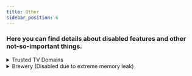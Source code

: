 ```yaml
---
title: Other
sidebar_position: 6
---
```


### Here you can find details about disabled features and other not-so-important things.

<details>
<summary>Trusted TV Domains</summary>

- imgur.com
- tenor.com
- giphy.com

</details>

<details>
<summary>Brewery (Disabled due to extreme memory leak)</summary>

# Alcohol

This page contains information about the alcohol plugin, Brewery, that the server uses.

This plugin allows for you to create alcoholic drinks based on custom recipes. This page will list how to make a brewing set up and how to make all of the different brews.

### Drinks:

- Wheatbeer
- Beer
- Darkbeer
- Mead
- Ethanol
- Apple Mead
- Rum
- Vodka
- Red Wine
- White Wine
- Absinthe

### Brewing Setup:

You will need 3 things to brew drinks: a cauldron to ferment, a brewing stand to distill, and a barrel to age.

The cauldron needs to be placed over a fire and filled with water like so:<br/>![2023-04-01_12 07 20](https://user-images.githubusercontent.com/105452264/229305066-85fa29d4-e3e5-4dba-a878-1050922de5ec.png)

The brewing stand doesn't need fuel, but it does need a single piece of glowstone in the top:![2023-04-01_12 15 59](https://user-images.githubusercontent.com/105452264/229305258-19f261a0-8208-40ba-889c-380423a78ebf.png)

The barrel is made out of 8 wooden stairs, the wood that you need can change based on the drink you are making. You then place a sign on the bottom right of the front side with the word "Barrel" written on it:![2023-04-01_12 28 07](https://user-images.githubusercontent.com/105452264/229305806-58b94653-14be-497b-88db-e98a7bfd18a2.png)

### Fermenting:

Fermenting is the first step in creating a drink. You can ferment things using the cauldron that you put over a fire. First, make sure that there is water in the cauldron and that there is a fire directly under it. Second, put all of your ingredients in the pot by right clicking it with the ingredients in your hand. Different drinks will have different ingredients, but for this example we will be using rum. Rum takes 14 sugarcane, which you would hold in your hand and right click the pot with. After your ingredients are in the pot, you have to wait however long the recipe calls for. For our example, rum takes 5 minutes to cook. To check how long a cauldron has been boiling, you can right click it with a clock. Finally, once your cauldron has been brewing for the optimal amount of time, you can take out your fermented product using bottles.

### Distilling

The second and easiest step in the brewing process in distilling your fermented product. To do this, you first have to check how many times (if at all) you need to distill your drink. To continue our example, you would need to distill rum 2 times. Second, you need to place your drinks inside the brewing stand that you set up and wait for the arrow to fill up. Once you have distilled your drink once, you can see how many times it has been distilled by hovering over it with your mouse. After you distill your drink the right amount of times, you can take your bottles out of the brewing stand and move on to the final step.

### Aging

The third and final step to brewing is to age your drink in the custom barrel you made. Most drinks need to be aged, but some such as vodka do not. How long a drink has and needs to be aged is counted in minecraft days. One minecraft day is equivalent to 20 minutes in real life. To complete our example from before, rum needs to be aged for 14 minecraft days or 4 hours and 40 minutes in real life. To age your drink, you would open your barrel by right clicking the sign and putting your bottles inside. After the drink has been aged for 1 minecraft day, it will show how long it has been aged for in the description of the item in the form of years (1 year equals 1 minecraft day). After you have aged your drink, you can take it out of the barrel and drink up!

### Quality

The quality of a drink is dependant on how closely you followed the recipe and what the difficulty rating of the drink is. The quality is represented by the amount of stars in your drink's description. Some drinks (like wine) are harder to make than others and you have to get the recipe perfect for it to be 5 stars. Other drinks (like beer) are easier and give you a bit of leniency if you mess up. The quality will also affect the name of the item. For example, with rum, a top quality bottle will be called Golden Rum, a mid quality bottle will be called Spicy Rum, and a low quality bottle will be called Bitter Rum.

### Drunkness

Your drunkness level is shown every time you consume alcohol above your hotbar. Some drinks will be stonger than others and you can see the alcohol level in the items description. Being drunk can have many effects, such as slurring your chat messages, making you stumble around randomly, making you puke out soul sand, and even making you faint (get kicked) if you drink too much. Drunkness goes away slowly over time, but can also be gotten rid of by eating bread and drinking milk.

# Recipes:

#### Wheatbeer:
Ingredients: 3 wheat <br/>
Cooking time: 8 minutes<br/>
Do not distill<br/>
Age for 2 days in a birch barrel<br/>
Potency: X<br/>

#### Beer:
Ingredients: 6 wheat <br/>
Cooking time: 8 minutes <br/>
Do not distill <br/>
Age for 3 days in a barrel <br/>
Potency: X <br/>

#### Darkbeer:
Ingredients: 6 wheat <br/>
Cooking time: 8 minutes <br/>
Do not distill <br/>
Age for 8 days in a spruce barrel <br/>
Potency: X <br/>

#### Mead:
Ingredients: 6 sugarcane<br/>
Cooking time: 3 minutes<br/>
Do not distill<br/>
Age for 4 days in an oak barrel<br/>
Potency: X<br/>

#### Ethanol:
Ingredients: 2 sugarcane<br/>
Cooking time: 5 minutes<br/>
Do not distill<br/>
Do not age<br/>
_____________________
WARNING: DO NOT DRINK<br/>
_____________________
Potency: XXXXXXXXXX<br/>

#### Apple Mead:
Ingredients: 6 sugarcane, 2 apples<br/>
Cooking time: 4 minutes<br/>
Do not distill<br/>
Age for 4 days in an oak barrel<br/>
Potency: XX<br/>

#### Rum:
Ingredients: 14 sugarcane<br/>
Cooking time: 5 minutes<br/>
Distill 2 times<br/>
Age for 14 days in an oak barrel<br/>
Potency: XXX<br/>

#### Vodka:
Ingredients: 10 potatoes<br/>
Cooking time: 15 minutes<br/>
Distill 3 times<br/>
Do not age<br/>
Potency: XX<br/>

#### Red Wine:
Ingredients: 10 beetroots<br/>
Cooking time: 15 minutes<br/>
Distill 3 times<br/>
Age for 216 days in a barrel<br/>
Potency: X<br/>

#### White Wine:
Ingredients: 10 beetroot seeds<br/>
Cooking time: 15 minutes<br/>
Distill 3 times<br/>
Age for 216 days in a barrel<br/>
Potency: X<br/>

#### Absinthe:
Ingredients: 15 grass<br/>
Cooking time: 3 minutes<br/>
Distill 6 times<br/>
Do not age<br/>
Potency: XXXXX<br/>

</details>
